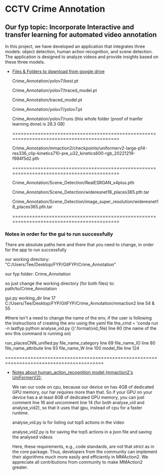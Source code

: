 # CCTV Crime Annotation
## Our fyp topic: Incorporate Interactive and transfer learning for automated video annotation

In this project, we have developed an application that integrates three models: object detection, human action recognition, and scene detection. The application is designed to analyze videos and provide insights based on these three models.

- [Files & Folders to download from google drive](https://drive.google.com/drive/folders/1m47PDxF1QzKEtduDrLCAYN2tRLLBjwV1?usp=share_link)

  Crime_Annotation/yolov7/best.pt
  
  Crime_Annotation/yolov7/traced_model.pt
  
  Crime_Annotation/traced_model.pt
  
  Crime_Annotation/yolov7/yolov7.pt
  
  Crime_Annotation/yolov7/runs
  (this whole folder (proof of tranfer learning done) is 28.3 GB)

  =========================================================================================

  Crime_Annotation/mmaction2/checkpoints/uniformerv2-large-p14-res336_clip-kinetics710-pre_u32_kinetics600-rgb_20221219-f984f5d2.pth

  =========================================================================================
  
  Crime_Annotation/Scene_Detection/RealESRGAN_x4plus.pth
  
  Crime_Annotation/Scene_Detection/wideresnet18_places365.pth.tar
  
  Crime_Annotation/Scene_Detection/image_super_resolution/wideresnet18_places365.pth.tar

  =========================================================================================

### Notes in order for the gui to run successfully

  There are absolute paths here and there that you need to change, in order for the app to run successfully

  our working directory: "C:/Users/Tee/Desktop/FYP/GitFYP/Crime_Annotation"

  our fyp folder:
  Crime_Annotation

  so just change the working directory (for both files) to:
  path/to/Crime_Annotation


  gui.py
  working_dir line 17 
  C:/Users/Tee/Desktop/FYP/GitFYP/Crime_Annotation/mmaction2 line 54 & 55

  #there isn't a need to change the name of the env, if the user is following the instructions of creating the env using the yaml file
  the_cmd = 'conda run -n lastfyp python analyse_vid.py {}'.format(vid_file) line 60 (the name of the env this command is running on)


  run_placesCNN_unified.py
  file_name_category line 69
  file_name_IO line 80
  file_name_attribute line 93
  file_name_W line 100
  model_file line 124

  =========================================================================================

- [Notes about human_action_recognition model (mmaction2's UniFormerV2):
](https://github.com/open-mmlab/mmaction2/blob/main/configs/recognition/uniformerv2/README.md)

  We ran our code on cpu, because our device on has 4GB of dedicated GPU memory, our har requires more than that. So if your GPU on your device has a at least 8GB of dedicated GPU memory, you can just comment line 16 and uncomment line 14 (for both analyse_vid and analyse_vid2), so that it uses that gpu, instead of cpu for a faster runtime.

  analyse_vid.py is for listing out top5 actions in the video

  analyse_vid2.py is for saving the top5 actions in a json file and saving the analysed videos



  Here, these requirements, e.g., code standards, are not that strict as in the core package. Thus, developers from the community can implement their algorithms much more easily and efficiently in MMAction2. We appreciate all contributions from community to make MMAction2 greater.
